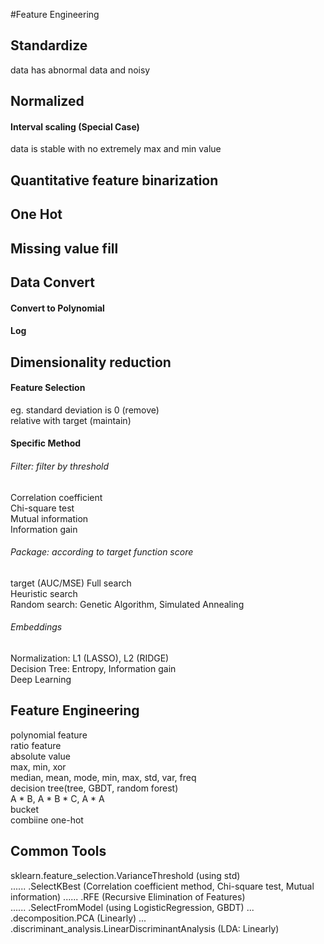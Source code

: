 #Feature Engineering

## Standardize
data has abnormal data and noisy

## Normalized
#### Interval scaling (Special Case)
data is stable with no extremely max and min value

## Quantitative feature binarization

## One Hot

## Missing value fill

## Data Convert
#### Convert to Polynomial
#### Log

## Dimensionality reduction
#### Feature Selection
eg. standard deviation is 0 (remove)  
    relative with target (maintain)

#### Specific Method
###### Filter: filter by threshold
Correlation coefficient  
Chi-square test  
Mutual information  
Information gain  
###### Package: according to target function score
target (AUC/MSE)
Full search  
Heuristic search  
Random search: Genetic Algorithm, Simulated Annealing
###### Embeddings
Normalization: L1 (LASSO), L2 (RIDGE)  
Decision Tree: Entropy, Information gain  
Deep Learning

## Feature Engineering
polynomial feature  
ratio feature  
absolute value  
max, min, xor  
median, mean, mode, min, max, std, var, freq  
decision tree(tree, GBDT, random forest)  
A * B, A * B * C, A * A  
bucket  
combiine one-hot  


## Common Tools
sklearn.feature_selection.VarianceThreshold (using std)  
...... .SelectKBest (Correlation coefficient method, Chi-square test, Mutual information)
...... .RFE (Recursive Elimination of Features)  
...... .SelectFromModel (using LogisticRegression, GBDT)
... .decomposition.PCA (Linearly)
... .discriminant_analysis.LinearDiscriminantAnalysis (LDA: Linearly)
